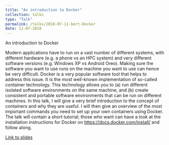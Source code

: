```yaml
---
title: "An introduction to Docker"
collection: talks
type: "Talk"
permalink: /talks/2018-07-11-bert-Docker
date: 11-07-2018
---
```


An introduction to Docker
 
Modern applications have to run on a vast number of different systems, 
with different hardware (e.g. a phone vs an HPC system) and very 
different software versions (e.g. Windows XP vs Android Oreo). Making 
sure the software you want to use runs on the machine you want to use 
can hence be very difficult.
Docker is a very popular software tool that helps to address this issue. 
It is the most well-known implementation of so-called container 
technology. This technology allows you to (a) run different isolated 
software environments on the same machine, and (b) create consistent and 
portable software environments that can be run on different machines.
In this talk, I will give a very brief introduction to the concept of 
containers and why they are useful. I will then give an overview of the 
most important commands you need to set up your own containers using 
Docker.
The talk will contain a short tutorial; those who want can have a look 
at the installation instructions for Docker on 
https://docs.docker.com/install/ and follow along.

[Link to slides](/files/bert_talk-3.pdf)